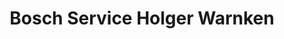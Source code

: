 ---
title: "Bosch Service Holger Warnken"
url: /bockhorn/bosch-service-holger-warnken/
shop: Autowerkstatt
---